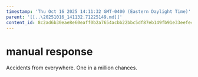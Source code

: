 ```yaml
---
timestamp: 'Thu Oct 16 2025 14:11:32 GMT-0400 (Eastern Daylight Time)'
parent: '[[..\20251016_141132.71225149.md]]'
content_id: 8c2ad6b30eae8e60eaff0b2a7654acbb22bbc5df87eb149fb91e33eefe43dcff
---
```


# manual response

Accidents from everywhere. One in a million chances.
